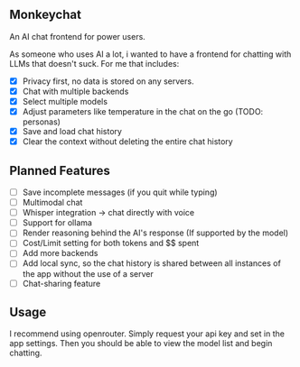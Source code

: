 ## Monkeychat

An AI chat frontend for power users.

As someone who uses AI a lot, i wanted to have a frontend for chatting with LLMs that doesn't suck. For me that includes:

- [x] Privacy first, no data is stored on any servers.
- [x] Chat with multiple backends
- [x] Select multiple models
- [x] Adjust parameters like temperature in the chat on the go (TODO: personas)
- [x] Save and load chat history
- [x] Clear the context without deleting the entire chat history

## Planned Features
- [ ] Save incomplete messages (if you quit while typing)
- [ ] Multimodal chat
- [ ] Whisper integration -> chat directly with voice
- [ ] Support for ollama
- [ ] Render reasoning behind the AI's response (If supported by the model)
- [ ] Cost/Limit setting for both tokens and $$ spent
- [ ] Add more backends
- [ ] Add local sync, so the chat history is shared between all instances of the app without the use of a server
- [ ] Chat-sharing feature 

## Usage
I recommend using openrouter. Simply request your api key and set in the app settings. Then you should be able to view the model list and begin chatting.
